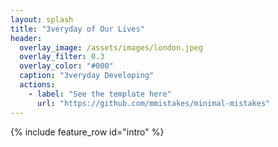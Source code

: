 ```yaml
---
layout: splash
title: "3veryday of Our Lives"
header:
  overlay_image: /assets/images/london.jpeg
  overlay_filter: 0.3
  overlay_color: "#000"
  caption: "3veryday Developing"
  actions:
    - label: "See the template here"
      url: "https://github.com/mmistakes/minimal-mistakes"
---
```


{% include feature_row id="intro" %}
